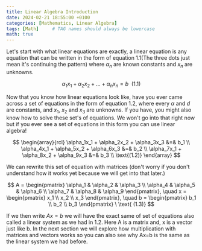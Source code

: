 ```yaml
---
title: Linear Algebra Introduction 
date: 2024-02-21 18:55:00 +0100
categories: [Mathematics, Linear Algebra]
tags: [Math]     # TAG names should always be lowercase
math: true
---
```


Let's start with what linear equations are exactly, a linear equation is any equation that can be written in the form of equation 1.1(The three dots just mean it's continuing the pattern) where $\alpha_n$ are known constants and $x_n$ are unknowns.

$$\alpha_1x_1 + \alpha_2x_2 + ... + \alpha_nx_n = b\ \text{ (1.1)}$$

Now that you know how linear equations look like, have you ever came across a set of equations in the form of equation 1.2, where every $\alpha$ and $d$ are constants, and $x_1$, $x_2$ and $x_3$ are unknowns. If you have, you might also know how to solve these set's of equations. We won't go into that right now but if you ever see a set of equations in this form you can use linear algebra!

$$
\begin{array}{rcl}
\alpha_1x_1 + \alpha_2x_2 + \alpha_3x_3 &=& b_1 \\
\alpha_4x_1 + \alpha_5x_2 + \alpha_6x_3 &=& b_2 \\
\alpha_7x_1 + \alpha_8x_2 + \alpha_9x_3 &=& b_3 \\
\text{(1.2)}
\end{array}
$$

We can rewrite this set of equation with matrices (don't worry if you don't understand how it works yet because we will get into that later.)

$$
A = \begin{pmatrix}
\alpha_1 & \alpha_2 & \alpha_3 \\
\alpha_4 & \alpha_5 & \alpha_6 \\
\alpha_7 & \alpha_8 & \alpha_9
\end{pmatrix}, \quad
x = \begin{pmatrix}
x_1 \\
x_2 \\
x_3
\end{pmatrix}, \quad
b = \begin{pmatrix}
b_1 \\
b_2 \\
b_3
\end{pmatrix} \
\text{ (1.3)}
$$

If we then write $Ax = b$ we will have the exact same of set of equations also called a linear system as we had in 1.2. Here A is a matrix and, x is a vector just like b. In the next section we will explore how multiplication with matrices and vectors works so you can also see why Ax=b is the same as the linear system we had before.
